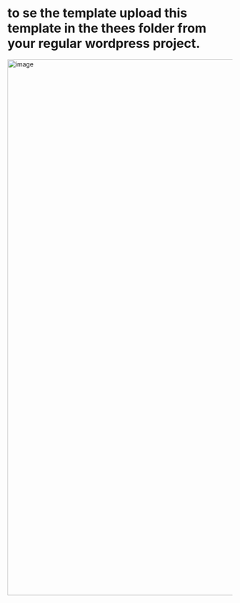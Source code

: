 # to se the template upload this template in the thees folder from your regular wordpress project.
<img width="3286" height="1200" alt="image" src="https://github.com/user-attachments/assets/1109569d-a9dc-4655-8e9b-86a023ea4a3c" />
